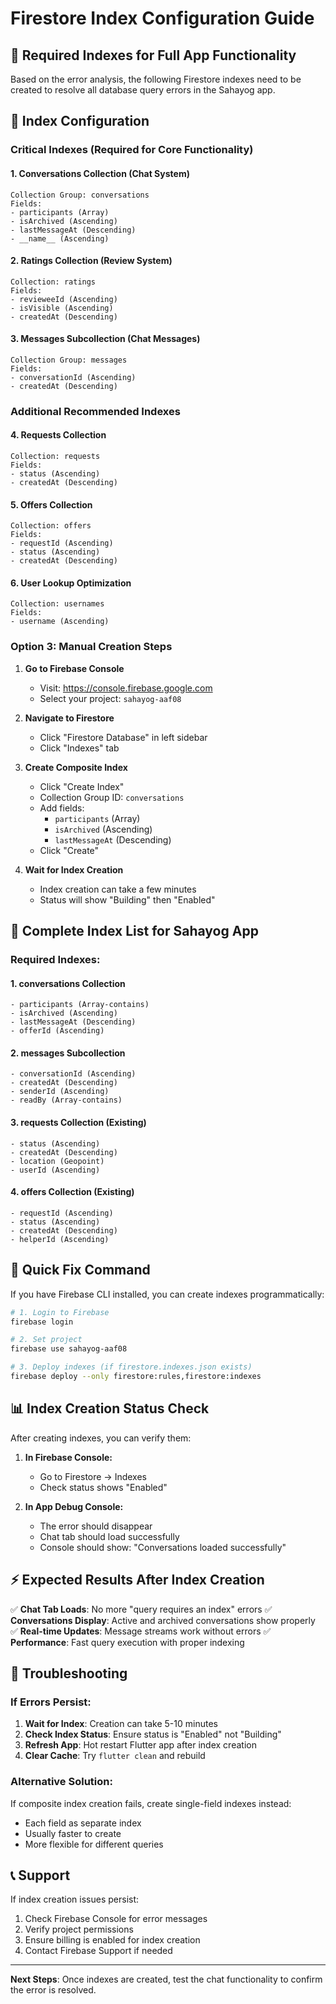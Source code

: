 # Firestore Index Configuration Guide

## 🎯 Required Indexes for Full App Functionality

Based on the error analysis, the following Firestore indexes need to be created to resolve all database query errors in the Sahayog app.

## 📝 Index Configuration

### Critical Indexes (Required for Core Functionality)

#### 1. Conversations Collection (Chat System)
```
Collection Group: conversations
Fields:
- participants (Array)
- isArchived (Ascending) 
- lastMessageAt (Descending)
- __name__ (Ascending)
```

#### 2. Ratings Collection (Review System)
```
Collection: ratings
Fields:
- revieweeId (Ascending)
- isVisible (Ascending)
- createdAt (Descending)
```

#### 3. Messages Subcollection (Chat Messages)
```
Collection Group: messages
Fields:
- conversationId (Ascending)
- createdAt (Descending)
```

### Additional Recommended Indexes

#### 4. Requests Collection
```
Collection: requests
Fields:
- status (Ascending)
- createdAt (Descending)
```

#### 5. Offers Collection
```
Collection: offers
Fields:
- requestId (Ascending)
- status (Ascending)
- createdAt (Descending)
```

#### 6. User Lookup Optimization
```
Collection: usernames
Fields:
- username (Ascending)
```

### Option 3: Manual Creation Steps

1. **Go to Firebase Console**
   - Visit: https://console.firebase.google.com
   - Select your project: `sahayog-aaf08`

2. **Navigate to Firestore**
   - Click "Firestore Database" in left sidebar
   - Click "Indexes" tab

3. **Create Composite Index**
   - Click "Create Index"
   - Collection Group ID: `conversations`
   - Add fields:
     - `participants` (Array)
     - `isArchived` (Ascending)
     - `lastMessageAt` (Descending)
   - Click "Create"

4. **Wait for Index Creation**
   - Index creation can take a few minutes
   - Status will show "Building" then "Enabled"

## 🔧 Complete Index List for Sahayog App

### Required Indexes:

#### 1. conversations Collection
```
- participants (Array-contains)
- isArchived (Ascending)  
- lastMessageAt (Descending)
- offerId (Ascending)
```

#### 2. messages Subcollection
```
- conversationId (Ascending)
- createdAt (Descending)
- senderId (Ascending)
- readBy (Array-contains)
```

#### 3. requests Collection (Existing)
```
- status (Ascending)
- createdAt (Descending)
- location (Geopoint)
- userId (Ascending)
```

#### 4. offers Collection (Existing)
```
- requestId (Ascending)
- status (Ascending) 
- createdAt (Descending)
- helperId (Ascending)
```

## 🚀 Quick Fix Command

If you have Firebase CLI installed, you can create indexes programmatically:

```bash
# 1. Login to Firebase
firebase login

# 2. Set project
firebase use sahayog-aaf08

# 3. Deploy indexes (if firestore.indexes.json exists)
firebase deploy --only firestore:rules,firestore:indexes
```

## 📊 Index Creation Status Check

After creating indexes, you can verify them:

1. **In Firebase Console:**
   - Go to Firestore → Indexes
   - Check status shows "Enabled"

2. **In App Debug Console:**
   - The error should disappear
   - Chat tab should load successfully
   - Console should show: "Conversations loaded successfully"

## ⚡ Expected Results After Index Creation

✅ **Chat Tab Loads**: No more "query requires an index" errors
✅ **Conversations Display**: Active and archived conversations show properly  
✅ **Real-time Updates**: Message streams work without errors
✅ **Performance**: Fast query execution with proper indexing

## 🔄 Troubleshooting

### If Errors Persist:
1. **Wait for Index**: Creation can take 5-10 minutes
2. **Check Index Status**: Ensure status is "Enabled" not "Building"
3. **Refresh App**: Hot restart Flutter app after index creation
4. **Clear Cache**: Try `flutter clean` and rebuild

### Alternative Solution:
If composite index creation fails, create single-field indexes instead:
- Each field as separate index
- Usually faster to create
- More flexible for different queries

## 📞 Support

If index creation issues persist:
1. Check Firebase Console for error messages
2. Verify project permissions
3. Ensure billing is enabled for index creation
4. Contact Firebase Support if needed

---

**Next Steps**: Once indexes are created, test the chat functionality to confirm the error is resolved.
